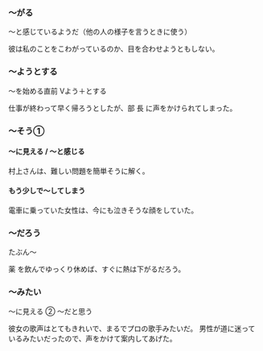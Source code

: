 ### 〜がる
～と感じているようだ（他の人の様子を言うときに使う）

彼は私のことをこわがっているのか、目を合わせようともしない。

### 〜ようとする

〜を始める直前 
Vよう＋とする

仕事が終わって早く帰ろうとしたが、部 長 に声をかけられてしまった。

### 〜そう①
#### ～に見える / ～と感じる
村上さんは、難しい問題を簡単そうに解く。

#### もう少しで～してしまう
電車に乗っていた女性は、今にも泣きそうな顔をしていた。

### 〜だろう
たぶん～

薬 を飲んでゆっくり休めば、すぐに熱は下がるだろう。

### 〜みたい
〜に見える
② 〜だと思う

彼女の歌声はとてもきれいで、まるでプロの歌手みたいだ。
男性が道に迷っているみたいだったので、声をかけて案内してあげた。
